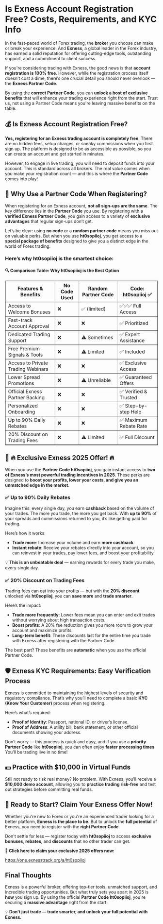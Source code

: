  <h1>Is Exness Account Registration Free? Costs, Requirements, and KYC Info</h1>
    <p>In the fast-paced world of Forex trading, the <strong>broker</strong> you choose can make or break your experience. And <strong>Exness</strong>, a global leader in the Forex industry, has earned a solid reputation for offering cutting-edge tools, outstanding support, and a commitment to client success.</p>
    <p>If you're considering trading with Exness, the good news is that <strong>account registration is 100% free</strong>. However, while the registration process itself doesn't cost a dime, there’s one crucial detail you should never overlook — the <strong>Exness Partner Code</strong>.</p>
    <p>By using the <strong>correct Partner Code</strong>, you can <strong>unlock a host of exclusive benefits</strong> that will enhance your trading experience right from the start. Trust us, not using a Partner Code means you're leaving massive benefits on the table.</p>
    <h2>💰 Is Exness Account Registration Free?</h2>
    <p><strong>Yes, registering for an Exness trading account is completely free</strong>. There are no hidden fees, setup charges, or sneaky commissions when you first sign up. The platform is designed to be as accessible as possible, so you can create an account and get started in minutes.</p>
    <p>However, to engage in live trading, you will need to deposit funds into your account. This is standard across all brokers. The real value comes when you make your registration count — and this is where the <strong>Partner Code</strong> comes into play!</p>
    <h2>🧾 Why Use a Partner Code When Registering?</h2>
    <p>When registering for an Exness account, <strong>not all sign-ups are the same</strong>. The key difference lies in the <strong>Partner Code</strong> you use. By registering with a <strong>verified Exness Partner Code</strong>, you gain access to a variety of <strong>exclusive advantages</strong> that regular sign-ups don’t get.</p>
    <p>Let’s be clear: using <strong>no code</strong> or a <strong>random partner code</strong> means you miss out on valuable perks. But when you use <strong>ht0sopiioj</strong>, you get access to a <strong>special package of benefits</strong> designed to give you a distinct edge in the world of Forex trading.</p>
    <h3>Here’s why <strong>ht0sopiioj</strong> is the <strong>smartest choice</strong>:</h3>
    <h4>🔍 Comparison Table: Why ht0sopiioj is the Best Option</h4>
    <table border="1" cellpadding="10" cellspacing="0">
        <tr>
            <th>Features & Benefits</th>
            <th>No Code Used</th>
            <th>Random Partner Code</th>
            <th>Code: <strong>ht0sopiioj</strong> ✅</th>
        </tr>
        <tr>
            <td>Access to Welcome Bonuses</td>
            <td>❌</td>
            <td>✅ (limited)</td>
            <td>✅✅✅ Full Access</td>
        </tr>
        <tr>
            <td>Fast-track Account Approval</td>
            <td>❌</td>
            <td>❌</td>
            <td>✅ Prioritized</td>
        </tr>
        <tr>
            <td>Dedicated Trading Support</td>
            <td>❌</td>
            <td>⚠️ Sometimes</td>
            <td>✅ Expert Assistance</td>
        </tr>
        <tr>
            <td>Free Premium Signals & Tools</td>
            <td>❌</td>
            <td>⚠️ Limited</td>
            <td>✅ Included</td>
        </tr>
        <tr>
            <td>Access to Private Trading Webinars</td>
            <td>❌</td>
            <td>❌</td>
            <td>✅ Exclusive Access</td>
        </tr>
        <tr>
            <td>Lower Spread Promotions</td>
            <td>❌</td>
            <td>⚠️ Unreliable</td>
            <td>✅ Guaranteed Offers</td>
        </tr>
        <tr>
            <td>Official Exness Partner Backing</td>
            <td>❌</td>
            <td>❌</td>
            <td>✅ Verified & Trusted</td>
        </tr>
        <tr>
            <td>Personalized Onboarding</td>
            <td>❌</td>
            <td>❌</td>
            <td>✅ Step-by-step Help</td>
        </tr>
        <tr>
            <td>Up to 90% Daily Rebates</td>
            <td>❌</td>
            <td>❌</td>
            <td>✅ Maximum Rebate Rate</td>
        </tr>
        <tr>
            <td>20% Discount on Trading Fees</td>
            <td>❌</td>
            <td>⚠️ Limited</td>
            <td>✅ Full Discount</td>
        </tr>
    </table>
    <h2>🎁 🔥 Exclusive Exness 2025 Offer! 🔥</h2>
    <p>When you use the <strong>Partner Code ht0sopiioj</strong>, you gain instant access to <strong>two of Exness’s most powerful trading incentives in 2025</strong>. These perks are designed to <strong>boost your profits, lower your costs, and give you an unmatched edge in the market</strong>.</p>
    <h3>✅ Up to 90% Daily Rebates</h3>
    <p>Imagine this: every single day, you earn <strong>cashback</strong> based on the volume of your trades. The more you trade, the more you get back. With <strong>up to 90%</strong> of your spreads and commissions returned to you, it’s like getting paid for trading.</p>
    <p>Here’s how it works:</p>
    <ul>
        <li><strong>Trade more</strong>: Increase your volume and earn <strong>more cashback</strong>.</li>
        <li><strong>Instant rebate</strong>: Receive your rebates directly into your account, so you can reinvest in your trades, pay lower fees, and boost your profitability.</li>
    </ul>
    <p>💡 <strong>This is an unbeatable deal</strong> — earning rewards for every trade you make, every single day.</p>
    <h3>✅ 20% Discount on Trading Fees</h3>
    <p>Trading fees can eat into your profits — but with the <strong>20% discount</strong> unlocked via <strong>ht0sopiioj</strong>, you can <strong>save more</strong> and <strong>trade smarter</strong>.</p>
    <p>Here’s the impact:</p>
    <ul>
        <li><strong>Trade more frequently</strong>: Lower fees mean you can enter and exit trades without worrying about high transaction costs.</li>
        <li><strong>Boost profits</strong>: A 20% fee reduction gives you more room to grow your account and maximize profits.</li>
        <li><strong>Long-term benefit</strong>: These discounts last for the entire time you trade with Exness after registering with the Partner Code.</li>
    </ul>
    <p>The best part? These benefits are <strong>automatic</strong> when you use the official Partner Code.</p>
    <h2>🛡️ Exness KYC Requirements: Easy Verification Process</h2>
    <p>Exness is committed to maintaining the highest levels of security and regulatory compliance. That’s why you’ll need to complete a basic <strong>KYC (Know Your Customer)</strong> process when registering.</p>
    <p>Here’s what’s required:</p>
    <ul>
        <li><strong>Proof of Identity</strong>: Passport, national ID, or driver’s license.</li>
        <li><strong>Proof of Address</strong>: A utility bill, bank statement, or other official documents showing your address.</li>
    </ul>
    <p>Don’t worry — this process is quick and easy, and if you use a <strong>priority Partner Code</strong> like <strong>ht0sopiioj</strong>, you can often enjoy <strong>faster processing times</strong>. You’ll be trading live in no time!</p>
    <h2>💵 Practice with $10,000 in Virtual Funds</h2>
    <p>Still not ready to risk real money? No problem. With Exness, you’ll receive a <strong>$10,000 demo account</strong>, allowing you to <strong>practice trading risk-free</strong> and test out strategies before committing real funds.</p>
    <h2>🚀 Ready to Start? Claim Your Exness Offer Now!</h2>
    <p>Whether you're new to Forex or you're an experienced trader looking for a better platform, <strong>Exness is the place to be</strong>. But to unlock the <strong>full potential</strong> of Exness, you need to register with the <strong>right Partner Code</strong>. </p>
    <p>Don't settle for less — register today with <strong>ht0sopiioj</strong> to access <strong>exclusive bonuses</strong>, <strong>rebates</strong>, and <strong>discounts</strong> that no other trader can get.</p>
    <p><strong>🎯 Click here to claim your exclusive 2025 offers now:</strong></p>
    <p><a href="https://one.exnesstrack.org/a/ht0sopiioj">https://one.exnesstrack.org/a/ht0sopiioj</a></p>
    <h2>Final Thoughts</h2>
    <p>Exness is a powerful broker, offering top-tier tools, unmatched support, and incredible trading opportunities. But what truly sets you apart in 2025 is <strong>how</strong> you sign up. By using the official <strong>Partner Code ht0sopiioj</strong>, you're securing a <strong>massive advantage</strong> right from the start.</p>
    <p>💡 <strong>Don’t just trade — trade smarter, and unlock your full potential with Exness.</strong></p>
</body>
</html>
